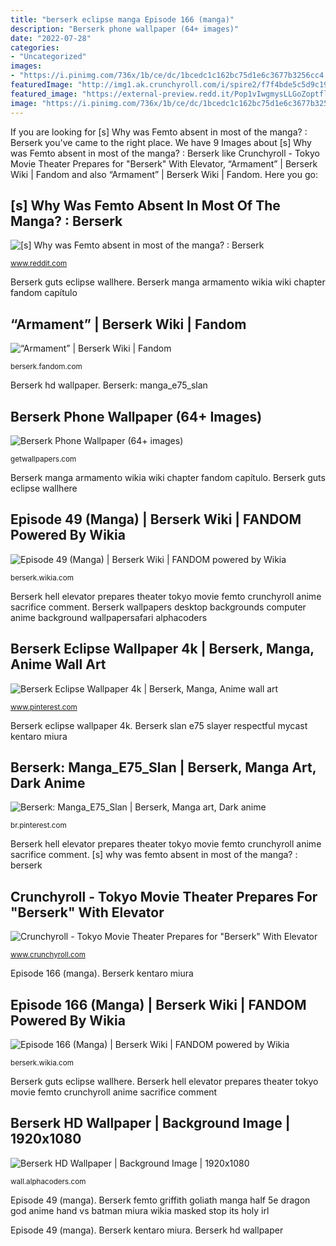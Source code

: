 ```yaml
---
title: "berserk eclipse manga Episode 166 (manga)"
description: "Berserk phone wallpaper (64+ images)"
date: "2022-07-28"
categories:
- "Uncategorized"
images:
- "https://i.pinimg.com/736x/1b/ce/dc/1bcedc1c162bc75d1e6c3677b3256cc4.jpg"
featuredImage: "http://img1.ak.crunchyroll.com/i/spire2/f7f4bde5c5d9c19ab62303d7499d40681359241866_full.jpg"
featured_image: "https://external-preview.redd.it/Pop1vIwgmysLLGoZoptflen9bMyCT-cR2fSVZshcLHg.jpg?auto=webp&amp;s=498a1a7ca769ecf995e3b4ef98d0c61338eb46f5"
image: "https://i.pinimg.com/736x/1b/ce/dc/1bcedc1c162bc75d1e6c3677b3256cc4.jpg"
---
```


If you are looking for [s] Why was Femto absent in most of the manga? : Berserk you've came to the right place. We have 9 Images about [s] Why was Femto absent in most of the manga? : Berserk like Crunchyroll - Tokyo Movie Theater Prepares for &quot;Berserk&quot; With Elevator, “Armament” | Berserk Wiki | Fandom and also “Armament” | Berserk Wiki | Fandom. Here you go:

## [s] Why Was Femto Absent In Most Of The Manga? : Berserk

![[s] Why was Femto absent in most of the manga? : Berserk](https://external-preview.redd.it/Pop1vIwgmysLLGoZoptflen9bMyCT-cR2fSVZshcLHg.jpg?auto=webp&amp;s=498a1a7ca769ecf995e3b4ef98d0c61338eb46f5 "Berserk: manga_e75_slan")

<small>www.reddit.com</small>

Berserk guts eclipse wallhere. Berserk manga armamento wikia wiki chapter fandom capítulo

## “Armament” | Berserk Wiki | Fandom

![“Armament” | Berserk Wiki | Fandom](https://vignette.wikia.nocookie.net/berserk/images/a/a6/Chapter_93.jpg/revision/latest?cb=20170423014713 "[s] why was femto absent in most of the manga? : berserk")

<small>berserk.fandom.com</small>

Berserk hd wallpaper. Berserk: manga_e75_slan

## Berserk Phone Wallpaper (64+ Images)

![Berserk Phone Wallpaper (64+ images)](http://getwallpapers.com/wallpaper/full/6/e/a/1157250-berserk-phone-wallpaper-1500x2758-high-resolution.jpg "Berserk manga armamento wikia wiki chapter fandom capítulo")

<small>getwallpapers.com</small>

Berserk manga armamento wikia wiki chapter fandom capítulo. Berserk guts eclipse wallhere

## Episode 49 (Manga) | Berserk Wiki | FANDOM Powered By Wikia

![Episode 49 (Manga) | Berserk Wiki | FANDOM powered by Wikia](https://vignette.wikia.nocookie.net/berserk/images/6/68/Chapter_49.jpg/revision/latest?cb=20170721150953 "Episode 49 (manga)")

<small>berserk.wikia.com</small>

Berserk hell elevator prepares theater tokyo movie femto crunchyroll anime sacrifice comment. Berserk wallpapers desktop backgrounds computer anime background wallpapersafari alphacoders

## Berserk Eclipse Wallpaper 4k | Berserk, Manga, Anime Wall Art

![Berserk Eclipse Wallpaper 4k | Berserk, Manga, Anime wall art](https://i.pinimg.com/736x/52/a8/b0/52a8b049290c578be0abf6a3e82bf128.jpg "Berserk phone wallpaper (64+ images)")

<small>www.pinterest.com</small>

Berserk eclipse wallpaper 4k. Berserk slan e75 slayer respectful mycast kentaro miura

## Berserk: Manga_E75_Slan | Berserk, Manga Art, Dark Anime

![Berserk: Manga_E75_Slan | Berserk, Manga art, Dark anime](https://i.pinimg.com/736x/1b/ce/dc/1bcedc1c162bc75d1e6c3677b3256cc4.jpg "Berserk: manga_e75_slan")

<small>br.pinterest.com</small>

Berserk hell elevator prepares theater tokyo movie femto crunchyroll anime sacrifice comment. [s] why was femto absent in most of the manga? : berserk

## Crunchyroll - Tokyo Movie Theater Prepares For &quot;Berserk&quot; With Elevator

![Crunchyroll - Tokyo Movie Theater Prepares for &quot;Berserk&quot; With Elevator](http://img1.ak.crunchyroll.com/i/spire2/f7f4bde5c5d9c19ab62303d7499d40681359241866_full.jpg "Berserk wikia manga wiki chapter")

<small>www.crunchyroll.com</small>

Episode 166 (manga). Berserk kentaro miura

## Episode 166 (Manga) | Berserk Wiki | FANDOM Powered By Wikia

![Episode 166 (Manga) | Berserk Wiki | FANDOM powered by Wikia](https://vignette.wikia.nocookie.net/berserk/images/4/43/Manga_Episode_166.png/revision/latest?cb=20170617145326 "Berserk eclipse wallpaper 4k")

<small>berserk.wikia.com</small>

Berserk guts eclipse wallhere. Berserk hell elevator prepares theater tokyo movie femto crunchyroll anime sacrifice comment

## Berserk HD Wallpaper | Background Image | 1920x1080

![Berserk HD Wallpaper | Background Image | 1920x1080](https://images8.alphacoders.com/461/thumb-1920-461106.jpg "Berserk wikia manga wiki chapter")

<small>wall.alphacoders.com</small>

Episode 49 (manga). Berserk femto griffith goliath manga half 5e dragon god anime hand vs batman miura wikia masked stop its holy irl

Episode 49 (manga). Berserk kentaro miura. Berserk hd wallpaper
